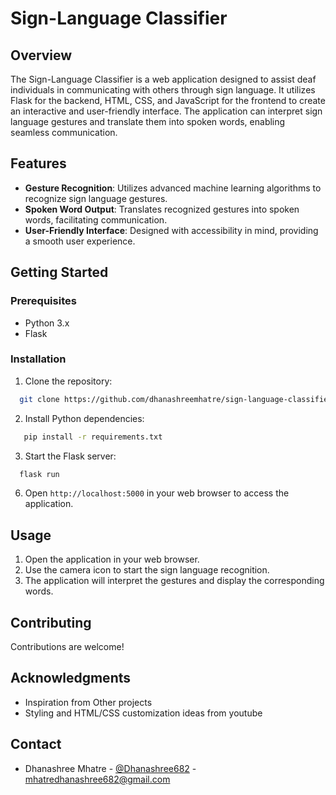 # Sign-Language Classifier



## Overview

The Sign-Language Classifier is a web application designed to assist deaf individuals in communicating with others through sign language. It utilizes Flask for the backend, HTML, CSS, and JavaScript for the frontend to create an interactive and user-friendly interface. The application can interpret sign language gestures and translate them into spoken words, enabling seamless communication.

## Features

- **Gesture Recognition**: Utilizes advanced machine learning algorithms to recognize sign language gestures.
- **Spoken Word Output**: Translates recognized gestures into spoken words, facilitating communication.
- **User-Friendly Interface**: Designed with accessibility in mind, providing a smooth user experience.

## Getting Started

### Prerequisites

- Python  3.x
- Flask
  
### Installation

1. Clone the repository:
 ```bash
   git clone https://github.com/dhanashreemhatre/sign-language-classifier.git
   ```
2. Install Python dependencies:
```bash
   pip install -r requirements.txt
   ```
3. Start the Flask server:
```bash
  flask run
   ```
6. Open `http://localhost:5000` in your web browser to access the application.

## Usage

1. Open the application in your web browser.
2. Use the camera icon to start the sign language recognition.
3. The application will interpret the gestures and display the corresponding words.

## Contributing

Contributions are welcome!


## Acknowledgments

- Inspiration from Other projects 
- Styling and HTML/CSS customization ideas from youtube

## Contact

- Dhanashree Mhatre - [@Dhanashree682](https://twitter.com/Dhanashree682) - mhatredhanashree682@gmail.com
  
